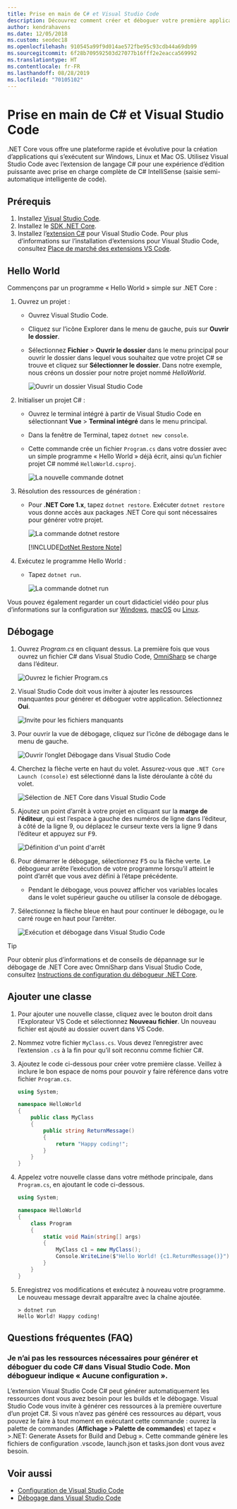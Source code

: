 ```yaml
---
title: Prise en main de C# et Visual Studio Code
description: Découvrez comment créer et déboguer votre première application .NET Core en C# à l’aide de Visual Studio Code.
author: kendrahavens
ms.date: 12/05/2018
ms.custom: seodec18
ms.openlocfilehash: 910545a99f9d014ae572fbe95c93cdb44a69db99
ms.sourcegitcommit: 6f28b709592503d27077b16fff2e2eacca569992
ms.translationtype: HT
ms.contentlocale: fr-FR
ms.lasthandoff: 08/28/2019
ms.locfileid: "70105102"
---
```

# <a name="get-started-with-c-and-visual-studio-code"></a>Prise en main de C# et Visual Studio Code

.NET Core vous offre une plateforme rapide et évolutive pour la création d’applications qui s’exécutent sur Windows, Linux et Mac OS. Utilisez Visual Studio Code avec l’extension de langage C# pour une expérience d’édition puissante avec prise en charge complète de C# IntelliSense (saisie semi-automatique intelligente de code).

## <a name="prerequisites"></a>Prérequis

1. Installez [Visual Studio Code](https://code.visualstudio.com/).
2. Installez le [SDK .NET Core](https://www.microsoft.com/net/download/core).
3. Installez l’[extension C#](https://marketplace.visualstudio.com/items?itemName=ms-vscode.csharp) pour Visual Studio Code. Pour plus d’informations sur l’installation d’extensions pour Visual Studio Code, consultez [Place de marché des extensions VS Code](https://code.visualstudio.com/docs/editor/extension-gallery).

## <a name="hello-world"></a>Hello World

Commençons par un programme « Hello World » simple sur .NET Core :

1. Ouvrez un projet :

    - Ouvrez Visual Studio Code.
    - Cliquez sur l’icône Explorer dans le menu de gauche, puis sur **Ouvrir le dossier**.
    - Sélectionnez **Fichier** > **Ouvrir le dossier** dans le menu principal pour ouvrir le dossier dans lequel vous souhaitez que votre projet C# se trouve et cliquez sur **Sélectionner le dossier**. Dans notre exemple, nous créons un dossier pour notre projet nommé *HelloWorld*.

      ![Ouvrir un dossier Visual Studio Code](media/with-visual-studio-code/vs-code-open-folder.png)

2. Initialiser un projet C# :
    - Ouvrez le terminal intégré à partir de Visual Studio Code en sélectionnant **Vue** > **Terminal intégré** dans le menu principal.
    - Dans la fenêtre de Terminal, tapez `dotnet new console`.
    - Cette commande crée un fichier `Program.cs` dans votre dossier avec un simple programme « Hello World » déjà écrit, ainsi qu’un fichier projet C# nommé `HelloWorld.csproj`.

      ![La nouvelle commande dotnet](media/with-visual-studio-code/dotnet-new-command.png)

3. Résolution des ressources de génération :

    - Pour **.NET Core 1.x**, tapez `dotnet restore`. Exécuter `dotnet restore` vous donne accès aux packages .NET Core qui sont nécessaires pour générer votre projet.

      ![La commande dotnet restore](media/with-visual-studio-code/dotnet-restore-command.png)

      [!INCLUDE[DotNet Restore Note](~/includes/dotnet-restore-note.md)]

4. Exécutez le programme Hello World :

    - Tapez `dotnet run`.

      ![La commande dotnet run](media/with-visual-studio-code/dotnet-run-command.png)

Vous pouvez également regarder un court didacticiel vidéo pour plus d’informations sur la configuration sur [Windows](https://channel9.msdn.com/Blogs/dotnet/Get-started-with-VS-Code-using-CSharp-and-NET-Core), [macOS](https://channel9.msdn.com/Blogs/dotnet/Get-started-with-VS-Code-using-CSharp-and-NET-Core-on-MacOS) ou [Linux](https://channel9.msdn.com/Blogs/dotnet/Get-started-with-VS-Code-Csharp-dotnet-Core-Ubuntu).

## <a name="debug"></a>Débogage

1. Ouvrez *Program.cs* en cliquant dessus. La première fois que vous ouvrez un fichier C# dans Visual Studio Code, [OmniSharp](https://www.omnisharp.net/) se charge dans l’éditeur.

    ![Ouvrez le fichier Program.cs](media/with-visual-studio-code/open-program-cs.png)

2. Visual Studio Code doit vous inviter à ajouter les ressources manquantes pour générer et déboguer votre application. Sélectionnez **Oui**.

    ![Invite pour les fichiers manquants](media/with-visual-studio-code/missing-assets.png)

3. Pour ouvrir la vue de débogage, cliquez sur l’icône de débogage dans le menu de gauche.

    ![Ouvrir l’onglet Débogage dans Visual Studio Code](media/with-visual-studio-code/open-debug-tab.png)

4. Cherchez la flèche verte en haut du volet. Assurez-vous que `.NET Core Launch (console)` est sélectionné dans la liste déroulante à côté du volet.

    ![Sélection de .NET Core dans Visual Studio Code](media/with-visual-studio-code/select-net-core.png)

5. Ajoutez un point d’arrêt à votre projet en cliquant sur la **marge de l’éditeur**, qui est l’espace à gauche des numéros de ligne dans l’éditeur, à côté de la ligne 9, ou déplacez le curseur texte vers la ligne 9 dans l’éditeur et appuyez sur <kbd>F9</kbd>.

    ![Définition d'un point d'arrêt](media/with-visual-studio-code/set-breakpoint-vs-code.png)

6. Pour démarrer le débogage, sélectionnez <kbd>F5</kbd> ou la flèche verte. Le débogueur arrête l’exécution de votre programme lorsqu’il atteint le point d’arrêt que vous avez défini à l’étape précédente.
    - Pendant le débogage, vous pouvez afficher vos variables locales dans le volet supérieur gauche ou utiliser la console de débogage.

7. Sélectionnez la flèche bleue en haut pour continuer le débogage, ou le carré rouge en haut pour l’arrêter.

    ![Exécution et débogage dans Visual Studio Code](media/with-visual-studio-code/run-debug-vs-code.png)

> [!TIP]
> Pour obtenir plus d’informations et de conseils de dépannage sur le débogage de .NET Core avec OmniSharp dans Visual Studio Code, consultez [Instructions de configuration du débogueur .NET Core](https://github.com/OmniSharp/omnisharp-vscode/blob/master/debugger.md).

## <a name="add-a-class"></a>Ajouter une classe

1. Pour ajouter une nouvelle classe, cliquez avec le bouton droit dans l’Explorateur VS Code et sélectionnez **Nouveau fichier**. Un nouveau fichier est ajouté au dossier ouvert dans VS Code.
2. Nommez votre fichier `MyClass.cs`. Vous devez l’enregistrer avec l’extension `.cs` à la fin pour qu’il soit reconnu comme fichier C#.
3. Ajoutez le code ci-dessous pour créer votre première classe. Veillez à inclure le bon espace de noms pour pouvoir y faire référence dans votre fichier `Program.cs`.

    ``` csharp
    using System;

    namespace HelloWorld
    {
        public class MyClass
        {
            public string ReturnMessage()
            {
                return "Happy coding!";
            }
        }
    }
    ```

4. Appelez votre nouvelle classe dans votre méthode principale, dans `Program.cs`, en ajoutant le code ci-dessous.

    ```csharp
    using System;
    
    namespace HelloWorld
    {
        class Program
        {
            static void Main(string[] args)
            {
                MyClass c1 = new MyClass();
                Console.WriteLine($"Hello World! {c1.ReturnMessage()}");
            }
        }
    }
    ```

5. Enregistrez vos modifications et exécutez à nouveau votre programme. Le nouveau message devrait apparaître avec la chaîne ajoutée.

    ```console
    > dotnet run
    Hello World! Happy coding!
    ```

## <a name="faq"></a>Questions fréquentes (FAQ)

### <a name="im-missing-required-assets-to-build-and-debug-c-in-visual-studio-code-my-debugger-says-no-configuration"></a>Je n’ai pas les ressources nécessaires pour générer et déboguer du code C# dans Visual Studio Code. Mon débogueur indique « Aucune configuration ».

L’extension Visual Studio Code C# peut générer automatiquement les ressources dont vous avez besoin pour les builds et le débogage. Visual Studio Code vous invite à générer ces ressources à la première ouverture d’un projet C#. Si vous n’avez pas généré ces ressources au départ, vous pouvez le faire à tout moment en exécutant cette commande : ouvrez la palette de commandes (**Affichage > Palette de commandes**) et tapez « >.NET: Generate Assets for Build and Debug ». Cette commande génère les fichiers de configuration .vscode, launch.json et tasks.json dont vous avez besoin.

## <a name="see-also"></a>Voir aussi

- [Configuration de Visual Studio Code](https://code.visualstudio.com/docs/setup/setup-overview)
- [Débogage dans Visual Studio Code](https://code.visualstudio.com/Docs/editor/debugging)

